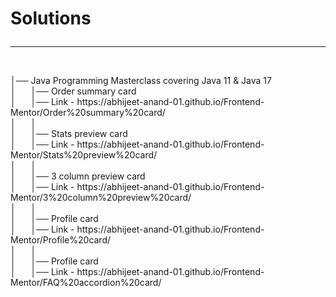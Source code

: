 <h1>Solutions<hr></h1><br>
│── Java Programming Masterclass covering Java 11 & Java 17<br>
│ &nbsp&nbsp&nbsp&nbsp │── Order summary card<br>
│ &nbsp&nbsp&nbsp&nbsp │── Link - https://abhijeet-anand-01.github.io/Frontend-Mentor/Order%20summary%20card/<br>
│ &nbsp&nbsp&nbsp&nbsp │<br>
│ &nbsp&nbsp&nbsp&nbsp │── Stats preview card<br>
│ &nbsp&nbsp&nbsp&nbsp │── Link - https://abhijeet-anand-01.github.io/Frontend-Mentor/Stats%20preview%20card/<br>
│ &nbsp&nbsp&nbsp&nbsp │<br>
│ &nbsp&nbsp&nbsp&nbsp │── 3 column preview card<br>
│ &nbsp&nbsp&nbsp&nbsp │── Link - https://abhijeet-anand-01.github.io/Frontend-Mentor/3%20column%20preview%20card/<br>
│ &nbsp&nbsp&nbsp&nbsp │<br>
│ &nbsp&nbsp&nbsp&nbsp │── Profile card<br>
│ &nbsp&nbsp&nbsp&nbsp │── Link - https://abhijeet-anand-01.github.io/Frontend-Mentor/Profile%20card/<br>
│ &nbsp&nbsp&nbsp&nbsp │<br>
│ &nbsp&nbsp&nbsp&nbsp │── Profile card<br>
│ &nbsp&nbsp&nbsp&nbsp │── Link - https://abhijeet-anand-01.github.io/Frontend-Mentor/FAQ%20accordion%20card/<br>
